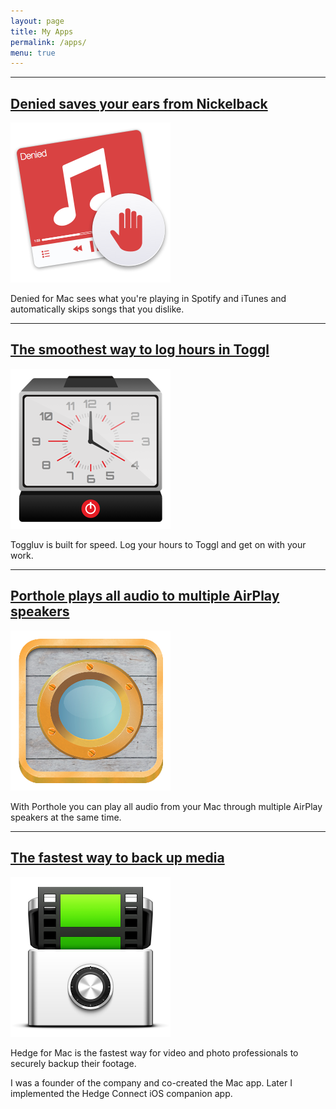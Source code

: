 ```yaml
---
layout: page
title: My Apps
permalink: /apps/
menu: true
---
```


---

## [Denied saves your ears from Nickelback](https://www.getdenied.com)

![Denied saves your ears from Nickelback](/assets/blog/Denied.png)

Denied for Mac sees what you're playing in Spotify and iTunes and automatically skips songs that you dislike.

---

## [The smoothest way to log hours in Toggl](https://www.toggluv.com)

![The smoothest way to log hours in Toggl](/assets/blog/Toggluv.png)

Toggluv is built for speed. Log your hours to Toggl and get on with your work.

---

## [Porthole plays all audio to multiple AirPlay speakers](https://www.dangercove.com/porthole)

![Porthole plays all audio to multiple AirPlay speakers](/assets/blog/Porthole.png)

With Porthole you can play all audio from your Mac through multiple AirPlay speakers at the same time.

---

## [The fastest way to back up media](https://www.hedgeformac.com)

![The fastest way to back up media](/assets/blog/HedgeForMac.png)

Hedge for Mac is the fastest way for video and photo professionals to securely backup their footage.

I was a founder of the company and co-created the Mac app. Later I implemented the Hedge Connect iOS companion app.
